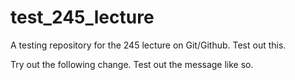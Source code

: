 # test_245_lecture
A testing repository for the 245 lecture on Git/Github. Test out this.

Try out the following change. Test out the message like so.